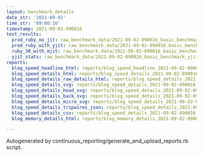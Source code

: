 ```yaml
---
layout: benchmark_details
date_str: '2021-09-02'
time_str: '09:00:16'
timestamp: 2021-09-02-090016
test_results:
  prod_ruby_no_jit: raw_benchmark_data/2021-09-02-090016_basic_benchmark_prod_ruby_no_jit.json
  prod_ruby_with_yjit: raw_benchmark_data/2021-09-02-090016_basic_benchmark_prod_ruby_with_yjit.json
  ruby_30_with_mjit: raw_benchmark_data/2021-09-02-090016_basic_benchmark_ruby_30_with_mjit.json
  yjit_stats: raw_benchmark_data/2021-09-02-090016_basic_benchmark_yjit_stats.json
reports:
  blog_speed_headline_html: reports/blog_speed_headline_2021-09-02-090016.html
  blog_speed_details_html: reports/blog_speed_details_2021-09-02-090016.html
  blog_speed_details_raw_details_html: reports/blog_speed_details_2021-09-02-090016.raw_details.html
  blog_speed_details_svg: reports/blog_speed_details_2021-09-02-090016.svg
  blog_speed_details_head_svg: reports/blog_speed_details_2021-09-02-090016.head.svg
  blog_speed_details_back_svg: reports/blog_speed_details_2021-09-02-090016.back.svg
  blog_speed_details_micro_svg: reports/blog_speed_details_2021-09-02-090016.micro.svg
  blog_speed_details_tripwires_json: reports/blog_speed_details_2021-09-02-090016.tripwires.json
  blog_speed_details_csv: reports/blog_speed_details_2021-09-02-090016.csv
  blog_memory_details_html: reports/blog_memory_details_2021-09-02-090016.html

---
```

Autogenerated by continuous_reporting/generate_and_upload_reports.rb script.
